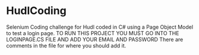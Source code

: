 # HudlCoding
Selenium Coding challenge for Hudl coded in C# using a Page Object Model to test a login page. 
TO RUN THIS PROJECT YOU MUST GO INTO THE LOGINPAGE.CS FILE AND ADD YOUR EMAIL AND PASSWORD 
There are comments in the file for where you should add it. 
